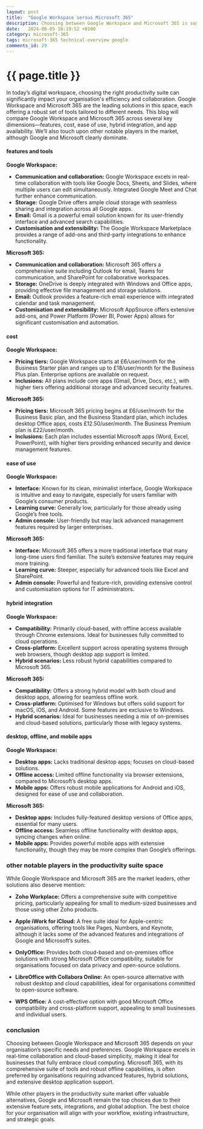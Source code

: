 ```yaml
---
layout: post
title:  "Google Workspace versus Microsoft 365"
description: Choosing between Google Workspace and Microsoft 365 is sometimes a difficult choice.  What makes one stand out above the other?
date:   2024-06-05 18:19:52 +0100
category: microsoft-365
tags: microsoft-365 technical-overview google
comments_id: 29
---
```

<h1>{{ page.title }}</h1>

In today’s digital workspace, choosing the right productivity suite can significantly impact your organisation's efficiency and collaboration. Google Workspace and Microsoft 365 are the leading solutions in this space, each offering a robust set of tools tailored to different needs. This blog will compare Google Workspace and Microsoft 365 across several key dimensions—features, cost, ease of use, hybrid integration, and app availability. We’ll also touch upon other notable players in the market, although Google and Microsoft clearly dominate.

#### features and tools

**Google Workspace:**
- **Communication and collaboration:** Google Workspace excels in real-time collaboration with tools like Google Docs, Sheets, and Slides, where multiple users can edit simultaneously. Integrated Google Meet and Chat further enhance communication.
- **Storage:** Google Drive offers ample cloud storage with seamless sharing and integration across all Google apps.
- **Email:** Gmail is a powerful email solution known for its user-friendly interface and advanced search capabilities.
- **Customisation and extensibility:** The Google Workspace Marketplace provides a range of add-ons and third-party integrations to enhance functionality.

**Microsoft 365:**
- **Communication and collaboration:** Microsoft 365 offers a comprehensive suite including Outlook for email, Teams for communication, and SharePoint for collaborative workspaces.
- **Storage:** OneDrive is deeply integrated with Windows and Office apps, providing effective file management and storage solutions.
- **Email:** Outlook provides a feature-rich email experience with integrated calendar and task management.
- **Customisation and extensibility:** Microsoft AppSource offers extensive add-ons, and Power Platform (Power BI, Power Apps) allows for significant customisation and automation.

#### cost

**Google Workspace:**
- **Pricing tiers:** Google Workspace starts at £6/user/month for the Business Starter plan and ranges up to £18/user/month for the Business Plus plan. Enterprise options are available on request.
- **Inclusions:** All plans include core apps (Gmail, Drive, Docs, etc.), with higher tiers offering additional storage and advanced security features.

**Microsoft 365:**
- **Pricing tiers:** Microsoft 365 pricing begins at £6/user/month for the Business Basic plan, and the Business Standard plan, which includes desktop Office apps, costs £12.50/user/month. The Business Premium plan is £22/user/month.
- **Inclusions:** Each plan includes essential Microsoft apps (Word, Excel, PowerPoint), with higher tiers providing enhanced security and device management features.

#### ease of use

**Google Workspace:**
- **Interface:** Known for its clean, minimalist interface, Google Workspace is intuitive and easy to navigate, especially for users familiar with Google’s consumer products.
- **Learning curve:** Generally low, particularly for those already using Google’s free tools.
- **Admin console:** User-friendly but may lack advanced management features required by larger enterprises.

**Microsoft 365:**
- **Interface:** Microsoft 365 offers a more traditional interface that many long-time users find familiar. The suite’s extensive features may require more training.
- **Learning curve:** Steeper, especially for advanced tools like Excel and SharePoint.
- **Admin console:** Powerful and feature-rich, providing extensive control and customisation options for IT administrators.

#### hybrid integration

**Google Workspace:**
- **Compatibility:** Primarily cloud-based, with offline access available through Chrome extensions. Ideal for businesses fully committed to cloud operations.
- **Cross-platform:** Excellent support across operating systems through web browsers, though desktop app support is limited.
- **Hybrid scenarios:** Less robust hybrid capabilities compared to Microsoft 365.

**Microsoft 365:**
- **Compatibility:** Offers a strong hybrid model with both cloud and desktop apps, allowing for seamless offline work.
- **Cross-platform:** Optimised for Windows but offers solid support for macOS, iOS, and Android. Some features are exclusive to Windows.
- **Hybrid scenarios:** Ideal for businesses needing a mix of on-premises and cloud-based solutions, particularly those with legacy systems.

#### desktop, offline, and mobile apps

**Google Workspace:**
- **Desktop apps:** Lacks traditional desktop apps; focuses on cloud-based solutions.
- **Offline access:** Limited offline functionality via browser extensions, compared to Microsoft’s desktop apps.
- **Mobile apps:** Offers robust mobile applications for Android and iOS, designed for ease of use and collaboration.

**Microsoft 365:**
- **Desktop apps:** Includes fully-featured desktop versions of Office apps, essential for many users.
- **Offline access:** Seamless offline functionality with desktop apps, syncing changes when online.
- **Mobile apps:** Provides powerful mobile apps with extensive functionality, though they may be more complex than Google’s offerings.

### other notable players in the productivity suite space

While Google Workspace and Microsoft 365 are the market leaders, other solutions also deserve mention:

- **Zoho Workplace:** Offers a comprehensive suite with competitive pricing, particularly appealing for small to medium-sized businesses and those using other Zoho products.

- **Apple iWork for iCloud:** A free suite ideal for Apple-centric organisations, offering tools like Pages, Numbers, and Keynote, although it lacks some of the advanced features and integrations of Google and Microsoft’s suites.

- **OnlyOffice:** Provides both cloud-based and on-premises office solutions with strong Microsoft Office compatibility, suitable for organisations focused on data privacy and open-source solutions.

- **LibreOffice with Collabora Online:** An open-source alternative with robust desktop and cloud capabilities, ideal for organisations committed to open-source software.

- **WPS Office:** A cost-effective option with good Microsoft Office compatibility and cross-platform support, appealing to small businesses and individual users.

### conclusion

Choosing between Google Workspace and Microsoft 365 depends on your organisation’s specific needs and preferences. Google Workspace excels in real-time collaboration and cloud-based simplicity, making it ideal for businesses that fully embrace cloud computing. Microsoft 365, with its comprehensive suite of tools and robust offline capabilities, is often preferred by organisations requiring advanced features, hybrid solutions, and extensive desktop application support.

While other players in the productivity suite market offer valuable alternatives, Google and Microsoft remain the top choices due to their extensive feature sets, integrations, and global adoption. The best choice for your organisation will align with your workflow, existing infrastructure, and strategic goals.
